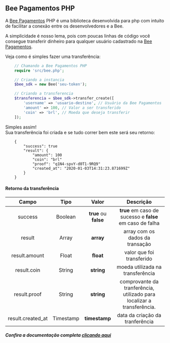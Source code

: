 ## Bee Pagamentos PHP

A [Bee Pagamentos](https://bee.cash) PHP é uma biblioteca desenvolvida para php com intuito de facilitar a conexão entre os desenvolvedores e a Bee.    

A simplicidade é nosso lema, pois com poucas linhas de código você consegue transferir dinheiro para qualquer usuário cadastrado na [Bee Pagamentos](https://bee.cash).    

Veja como é simples fazer uma transferência:  

```php
	// Chamando a Bee Pagamentos PHP
	require 'src/bee.php';

	// Criando a instancia
	$bee_sdk = new Bee('seu-token');

	// Criando a transferencia
	$transferencia = $bee_sdk->transfer_create([
		'username' => 'usuario-destino', // Usuário da Bee Pagamentos
		'amount' => 100, // Valor a ser transferido
		'coin' => 'brl', // Moeda que deseja transferir
	]);
```  

Simples assim!  
Sua transferência foi criada e se tudo correr bem este será seu retorno:  

```
	{
		"success": true
		"result": {
			"amount": 100
			"coin": "brl"
			"proof": "q1N4-spvY-d0T1-9RQ9"
			"created_at": "2020-01-03T14:31:23.871699Z"
		}
	}
```  

#### Retorno da transferência  

Campo | Tipo | Valor | Descrição
:----:|:----:|:-----:|:---------:
success | Boolean | **true** ou **false** | **true** em caso de sucesso e **false** em caso de falha
result | Array | **array** | array com os dados da transação
result.amount | Float | **float** | valor que foi transferido
result.coin | String | **string** | moeda utilizada na transferência
result.proof | String | **string** | comprovante da tranferência, utilizado para localizar a transferência.
result.created_at | Timestamp | **timestamp** | data da criação da tranferência

##### Confira a documentação completa [clicando aqui](https://github.com/bee-payments/sdk-php/blob/master/docs/pt.md)